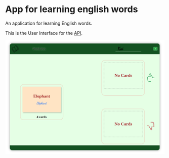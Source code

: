 # App for learning english words

An application for learning English words.

This is the User Interface for the [API](https://github.com/Aleksandr-Kai/card_api).

![main view screenshot](imgs/main_view.png)

